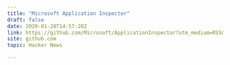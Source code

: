 ```yaml
---
title: "Microsoft Application Inspector"
draft: false
date: 2020-01-28T14:57:28Z
link: https://github.com/Microsoft/ApplicationInspector?utm_medium=RSS&utm_source=hune
site: github.com
topic: Hacker News  

---
```

